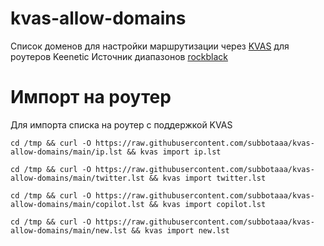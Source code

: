 # kvas-allow-domains

Список доменов для настройки маршрутизации через [KVAS](https://github.com/qzeleza/kvas) для роутеров Keenetic
Источник диапазонов [rockblack](https://rockblack.su/vpn/dopolnitelno/diapazon-ip-adresov)

# Импорт на роутер

Для импорта списка на роутер с поддержкой KVAS

    cd /tmp && curl -O https://raw.githubusercontent.com/subbotaaa/kvas-allow-domains/main/ip.lst && kvas import ip.lst

    cd /tmp && curl -O https://raw.githubusercontent.com/subbotaaa/kvas-allow-domains/main/twitter.lst && kvas import twitter.lst

    cd /tmp && curl -O https://raw.githubusercontent.com/subbotaaa/kvas-allow-domains/main/copilot.lst && kvas import copilot.lst

    cd /tmp && curl -O https://raw.githubusercontent.com/subbotaaa/kvas-allow-domains/main/new.lst && kvas import new.lst
